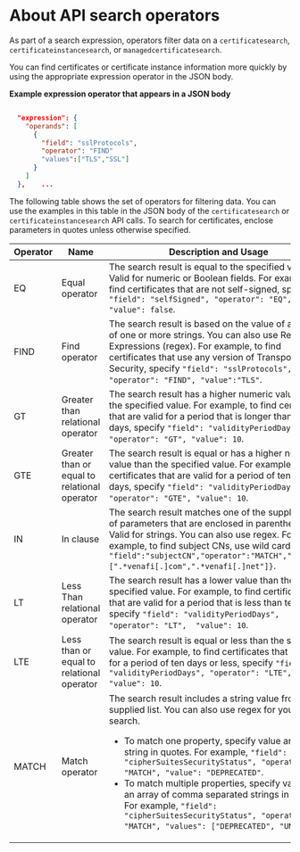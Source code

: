 # About API search operators
As part of a search expression, operators filter data on a
`certificatesearch`, `certificateinstancesearch`, or `managedcertificatesearch`.

You can find certificates or certificate instance information more quickly by
using the appropriate expression operator in the JSON body.

**Example expression operator that appears in a JSON body**
```json

  "expression": {
    "operands": [
      {
        "field": "sslProtocols",
        "operator": "FIND"
        "values":["TLS","SSL"]
      }
    ]
  },    ...
```
The following table shows the set of operators for filtering data. You can use
the examples in this table  in the JSON body of the `certificatesearch` or
`certificateinstancesearch` API calls. To search for certificates, enclose
parameters in quotes unless otherwise specified. 

| Operator | Name |	Description and Usage |
| ----------- | ----------- | ----------- | 
| EQ | Equal operator |	The search result is equal to the specified value. Valid for numeric or Boolean fields. For example, to find certificates that are not self-signed, specify  `"field": "selfSigned", "operator": "EQ",         "value": false`. |
| FIND | Find operator | The search result is based on the value of all or part of one or more strings. You can also use Regular Expressions (regex). For example, to find certificates that use any version of Transport Layer Security, specify `"field": "sslProtocols", "operator": "FIND", "value":"TLS"`. |
| GT | Greater than relational operator |	The search result has a higher numeric value than the specified value. For example, to find certificates that are valid for a period that is longer than ten days, specify `"field": "validityPeriodDays", "operator": "GT", "value": 10`. |
|GTE |Greater than or equal to relational operator	| The search result is equal or has a higher numeric value than the specified value. For example, to find certificates that are valid for a period of ten or more days, specify `"field": "validityPeriodDays", "operator": "GTE", "value": 10`. |
| IN | In clause | The search result matches one of the supplied list of parameters that are enclosed in parentheses. Valid for strings. You can also use regex. For example, to find subject CNs, use wild cards. `"field":"subjectCN","operator":"MATCH","values":[".*venafi[.]com",".*venafi[.]net"]}`. |
| LT | Less Than relational operator | The search result has a lower value than the specified value. For example, to find certificates that are valid for a period that is less than ten days, specify `"field": "validityPeriodDays",      "operator": "LT",  "value": 10`.|
| LTE | Less than or equal to relational operator |	The search result is equal or less than the specified value. For example, to find certificates that are valid for a period of ten days or less, specify `"field": "validityPeriodDays", "operator": "LTE", "value": 10`. |
| MATCH | Match operator |The search result includes a string value from the supplied list. You can also use regex for your search. <ul><li>To match one property, specify value and a string in quotes. For example,  `"field": "cipherSuitesSecurityStatus", "operator": "MATCH", "value": "DEPRECATED"`.</li><li>To match multiple properties, specify values and an array of comma separated strings in quotes. For example,  `"field": "cipherSuitesSecurityStatus", "operator": "MATCH", "values": ["DEPRECATED", "UNKNOWN"]`.</li></ul> | 
<!-- 
| MOD	Modulus operator | The search result from the modulus of a numeric field. Specify values and an array of the Modulus and expected remainder that makes the result true.  ![Linux mascot](Cloud_API_Modulus.png)

For example, `"field": aaa, "operator": "MOD", "values": [ 10, 1]` means if field aaa divided by 10 has a remainder of 1, return the corresponding data or result.
-->
